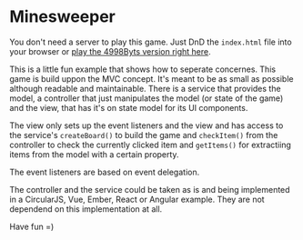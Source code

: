 # Minesweeper

You don't need a server to play this game. Just DnD the `index.html` file into your browser or [play the 4998Byts version right here](https://htmlpreview.github.io/?https://github.com/PitPik/minesweeper/blob/master/index.min.html).

This is a little fun example that shows how to seperate concernes. This game is build uppon the MVC concept. It's meant to be as small as possible although readable and maintainable.
There is a service that provides the model, a controller that just manipulates the model (or state of the game) and the view, that has it's on state model for its UI components.

The view only sets up the event listeners and the view and has access to the service's ```createBoard()``` to build the game and ```checkItem()``` from the controller to check the currently clicked item and ```getItems()``` for extractiing items from the model with a certain property.

The event listeners are based on event delegation.

The controller and the service could be taken as is and being implemented in a CircularJS, Vue, Ember, React or Angular example. They are not dependend on this implementation at all.

Have fun =)
